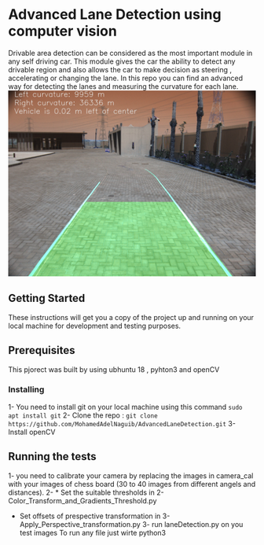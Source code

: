 # Advanced Lane Detection using computer vision
Drivable area detection can be considered as the most important module in any self driving car. This module gives the car the ability to detect any drivable region and also allows the car to make decision as steering , accelerating or changing the lane. In this repo you can find an advanced way for detecting the lanes and measuring the curvature for each lane.
![Final result of lane detection ](final_result.jpg)
## Getting Started
These instructions will get you a copy of the project up and running on your local machine for development and testing purposes.
## Prerequisites
This pjorect was built by using ubhuntu 18 , pyhton3 and openCV
### Installing 
1- You need to install git on your local machine using this command 
`sudo apt install git`
2- Clone the repo :
`git clone https://github.com/MohamedAdelNaguib/AdvancedLaneDetection.git`
3- Install openCV
## Running the tests
1- you need to calibrate your camera by replacing the images in camera_cal with your images of chess board (30 to 40 images from different angels and distances).
2- * Set the suitable thresholds in 2-Color_Transform_and_Gradients_Threshold.py
   * Set offsets of prespective transformation in 3-Apply_Perspective_transformation.py
 3- run laneDetection.py on you test images
 To run any file just wirte python3 <nameOfTheFile>
